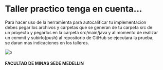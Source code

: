 # Taller practico tenga en cuenta...

Para hacer uso de la herramienta para autocalificar tu implementacion debes pegar los archivos y carpetas que se generan de tu carpeta src de un proyecto y pegarlos en la carpeta src/main/java y al momento de realizar un commit y subirlo(push) al repositorio de GitHub se ejecutara la prueba, se daran mas indicaciones en los talleres.

![x](https://www.iberianpress.es/wp-content/uploads/2020/06/anonymous-hacker-300x200.jpg)
#### FACULTAD DE MINAS  SEDE MEDELLIN
